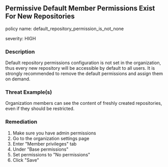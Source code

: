 ## Permissive Default Member Permissions Exist For New Repositories

policy name: default_repository_permission_is_not_none

severity: HIGH

### Description

Default repository permissions configuration is not set in the organization, thus every new repository will be accessible by default to all users. It is strongly recommended to remove the default permissions and assign them on demand.

### Threat Example(s)

Organization members can see the content of freshly created repositories, even if they should be restricted.

### Remediation

1. Make sure you have admin permissions
2. Go to the organization settings page
3. Enter "Member privileges" tab
4. Under "Base permissions"
5. Set permissions to "No permissions"
6. Click "Save"

